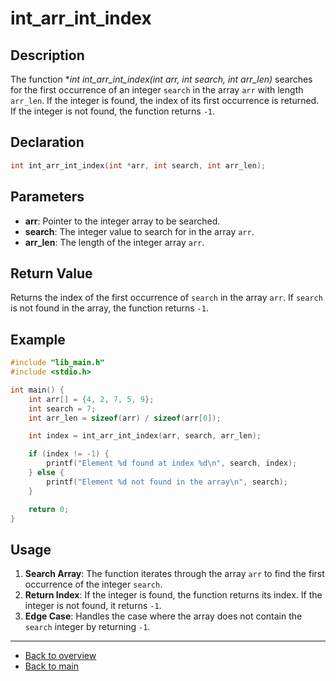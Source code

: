 # int_arr_int_index

## Description

The function **int int_arr_int_index(int *arr, int search, int arr_len)** searches for the first occurrence of an integer `search` in the array `arr` with length `arr_len`. If the integer is found, the index of its first occurrence is returned. If the integer is not found, the function returns `-1`.

## Declaration

```c
int int_arr_int_index(int *arr, int search, int arr_len);
```

## Parameters

- **arr**: Pointer to the integer array to be searched.
- **search**: The integer value to search for in the array `arr`.
- **arr_len**: The length of the integer array `arr`.

## Return Value

Returns the index of the first occurrence of `search` in the array `arr`. If `search` is not found in the array, the function returns `-1`.

## Example

```c
#include "lib_main.h"
#include <stdio.h>

int main() {
    int arr[] = {4, 2, 7, 5, 9};
    int search = 7;
    int arr_len = sizeof(arr) / sizeof(arr[0]);

    int index = int_arr_int_index(arr, search, arr_len);

    if (index != -1) {
        printf("Element %d found at index %d\n", search, index);
    } else {
        printf("Element %d not found in the array\n", search);
    }

    return 0;
}
```

## Usage

1. **Search Array**: The function iterates through the array `arr` to find the first occurrence of the integer `search`.
2. **Return Index**: If the integer is found, the function returns its index. If the integer is not found, it returns `-1`.
3. **Edge Case**: Handles the case where the array does not contain the `search` integer by returning `-1`.

---

- [Back to overview](../Overview_about_function.md)
- [Back to main](/)
